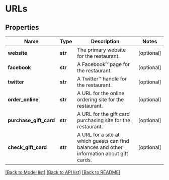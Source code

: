 # URLs

## Properties
Name | Type | Description | Notes
------------ | ------------- | ------------- | -------------
**website** | **str** | The primary website for the restaurant. | [optional] 
**facebook** | **str** | A Facebook™ page for the restaurant. | [optional] 
**twitter** | **str** | A Twitter™ handle for the restaurant. | [optional] 
**order_online** | **str** | A URL for the online ordering site for the restaurant. | [optional] 
**purchase_gift_card** | **str** | A URL for the gift card purchasing site for the restaurant. | [optional] 
**check_gift_card** | **str** | A URL for a site at which guests can find balances and other information about gift cards. | [optional] 

[[Back to Model list]](../README.md#documentation-for-models) [[Back to API list]](../README.md#documentation-for-api-endpoints) [[Back to README]](../README.md)


